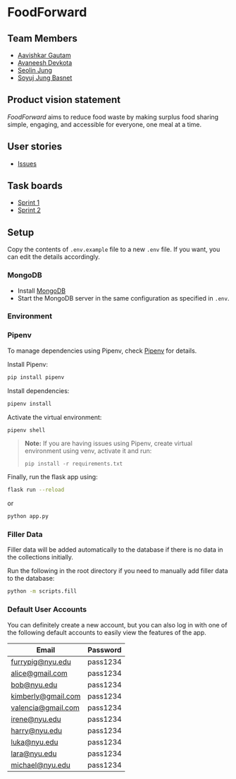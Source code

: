 # FoodForward

## Team Members

* [Aavishkar Gautam](https://github.com/aavishkar6)
* [Avaneesh Devkota](https://github.com/avaneeshdevkota)
* [Seolin Jung](https://github.com/seolinjung)
* [Soyuj Jung Basnet](https://github.com/basnetsoyuj)

## Product vision statement

*FoodForward* aims to reduce food waste by making surplus food sharing simple, engaging, and accessible for everyone, one meal at a time.

## User stories

* [Issues](https://github.com/software-students-fall2023/2-web-app-exercise-1-sqrt-5-2/issues)

## Task boards

* [Sprint 1](https://github.com/orgs/software-students-fall2023/projects/15/views/1?layout=board)
* [Sprint 2](https://github.com/orgs/software-students-fall2023/projects/35/views/1?layout=board)

## Setup

Copy the contents of `.env.example` file to a new `.env` file. If you want, you can edit the details accordingly.

### MongoDB
- Install [MongoDB](https://www.mongodb.com/docs/manual/installation/)
- Start the MongoDB server in the same configuration as specified in `.env`.

### Environment

### Pipenv

To manage dependencies using Pipenv, check [Pipenv](https://pipenv.pypa.io/en/latest/installation/) for details.

Install Pipenv:

```sh
pip install pipenv
```

Install dependencies:

```sh
pipenv install
```

Activate the virtual environment:

```sh
pipenv shell
```

> **Note:** If you are having issues using Pipenv, create virtual environment using venv, activate it and run:
>
> ```
> pip install -r requirements.txt
> ```

Finally, run the flask app using:

```sh
flask run --reload
```

or 

```sh
python app.py
```

### Filler Data

Filler data will be added automatically to the database if there is no data in the collections initially.

Run the following in the root directory if you need to manually add filler data to the database:

```sh
python -m scripts.fill
```

### Default User Accounts

You can definitely create a new account, but you can also log in with one of the following default accounts to easily view the features of the app.

| Email              | Password |
|--------------------|----------|
| furrypig@nyu.edu   | pass1234 |
| alice@gmail.com    | pass1234 |
| bob@nyu.edu        | pass1234 |
| kimberly@gmail.com | pass1234 |
| valencia@gmail.com | pass1234 |
| irene@nyu.edu      | pass1234 |
| harry@nyu.edu      | pass1234 |
| luka@nyu.edu       | pass1234 |
| lara@nyu.edu       | pass1234 |
| michael@nyu.edu    | pass1234 |